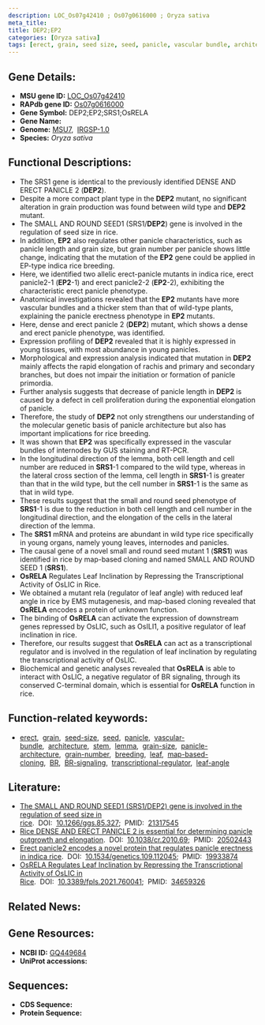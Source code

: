 ```yaml
---
description: LOC_Os07g42410 ; Os07g0616000 ; Oryza sativa
meta_title:
title: DEP2;EP2
categories: [Oryza sativa]
tags: [erect, grain, seed size, seed, panicle, vascular bundle, architecture, stem, lemma, grain size, panicle architecture, grain number, breeding, leaf, map-based cloning,  BR , BR signaling, transcriptional regulator, leaf angle]
---
```


## Gene Details:
- **MSU gene ID:** [LOC_Os07g42410](http://rice.uga.edu/cgi-bin/ORF_infopage.cgi?orf=LOC_Os07g42410)  
- **RAPdb gene ID:** [Os07g0616000](https://rapdb.dna.affrc.go.jp/locus/?name=Os07g0616000)  
- **Gene Symbol:** DEP2;EP2;SRS1;OsRELA
- **Gene Name:**
- **Genome:**  [MSU7](http://rice.uga.edu/),&nbsp;&nbsp;[IRGSP-1.0](https://rapdb.dna.affrc.go.jp/download/irgsp1.html)
- **Species:** *Oryza sativa*

## Functional Descriptions:
   - The SRS1 gene is identical to the previously identified DENSE AND ERECT PANICLE 2 (**DEP2**).
   - Despite a more compact plant type in the **DEP2** mutant, no significant alteration in grain production was found between wild type and **DEP2** mutant.
   - The SMALL AND ROUND SEED1 (SRS1/**DEP2**) gene is involved in the regulation of seed size in rice.
   - In addition, **EP2** also regulates other panicle characteristics, such as panicle length and grain size, but grain number per panicle shows little change, indicating that the mutation of the **EP2** gene could be applied in EP-type indica rice breeding.
   - Here, we identified two allelic erect-panicle mutants in indica rice, erect panicle2-1 (**EP2**-1) and erect panicle2-2 (**EP2**-2), exhibiting the characteristic erect panicle phenotype.
   - Anatomical investigations revealed that the **EP2** mutants have more vascular bundles and a thicker stem than that of wild-type plants, explaining the panicle erectness phenotype in **EP2** mutants.
   - Here, dense and erect panicle 2 (**DEP2**) mutant, which shows a dense and erect panicle phenotype, was identified.
   - Expression profiling of **DEP2** revealed that it is highly expressed in young tissues, with most abundance in young panicles.
   - Morphological and expression analysis indicated that mutation in **DEP2** mainly affects the rapid elongation of rachis and primary and secondary branches, but does not impair the initiation or formation of panicle primordia.
   - Further analysis suggests that decrease of panicle length in **DEP2** is caused by a defect in cell proliferation during the exponential elongation of panicle.
   - Therefore, the study of **DEP2** not only strengthens our understanding of the molecular genetic basis of panicle architecture but also has important implications for rice breeding.
   - It was shown that **EP2** was specifically expressed in the vascular bundles of internodes by GUS staining and RT-PCR.
   - In the longitudinal direction of the lemma, both cell length and cell number are reduced in **SRS1**-1 compared to the wild type, whereas in the lateral cross section of the lemma, cell length in **SRS1**-1 is greater than that in the wild type, but the cell number in **SRS1**-1 is the same as that in wild type.
   - These results suggest that the small and round seed phenotype of **SRS1**-1 is due to the reduction in both cell length and cell number in the longitudinal direction, and the elongation of the cells in the lateral direction of the lemma.
   - The **SRS1** mRNA and proteins are abundant in wild type rice specifically in young organs, namely young leaves, internodes and panicles.
   - The causal gene of a novel small and round seed mutant 1 (**SRS1**) was identified in rice by map-based cloning and named SMALL AND ROUND SEED 1 (**SRS1**).
   - **OsRELA** Regulates Leaf Inclination by Repressing the Transcriptional Activity of OsLIC in Rice.
   - We obtained a mutant rela (regulator of leaf angle) with reduced leaf angle in rice by EMS mutagenesis, and map-based cloning revealed that **OsRELA** encodes a protein of unknown function.
   - The binding of **OsRELA** can activate the expression of downstream genes repressed by OsLIC, such as OsILI1, a positive regulator of leaf inclination in rice.
   - Therefore, our results suggest that **OsRELA** can act as a transcriptional regulator and is involved in the regulation of leaf inclination by regulating the transcriptional activity of OsLIC.
   - Biochemical and genetic analyses revealed that **OsRELA** is able to interact with OsLIC, a negative regulator of BR signaling, through its conserved C-terminal domain, which is essential for **OsRELA** function in rice.

## Function-related keywords:
   - [erect](/tags/erect/),&nbsp;&nbsp;[grain](/tags/grain/),&nbsp;&nbsp;[seed-size](/tags/seed-size/),&nbsp;&nbsp;[seed](/tags/seed/),&nbsp;&nbsp;[panicle](/tags/panicle/),&nbsp;&nbsp;[vascular-bundle](/tags/vascular-bundle/),&nbsp;&nbsp;[architecture](/tags/architecture/),&nbsp;&nbsp;[stem](/tags/stem/),&nbsp;&nbsp;[lemma](/tags/lemma/),&nbsp;&nbsp;[grain-size](/tags/grain-size/),&nbsp;&nbsp;[panicle-architecture](/tags/panicle-architecture/),&nbsp;&nbsp;[grain-number](/tags/grain-number/),&nbsp;&nbsp;[breeding](/tags/breeding/),&nbsp;&nbsp;[leaf](/tags/leaf/),&nbsp;&nbsp;[map-based-cloning](/tags/map-based-cloning/),&nbsp;&nbsp;[BR](/tags/BR/),&nbsp;&nbsp;[BR-signaling](/tags/BR-signaling/),&nbsp;&nbsp;[transcriptional-regulator](/tags/transcriptional-regulator/),&nbsp;&nbsp;[leaf-angle](/tags/leaf-angle/)

## Literature:
   - [The SMALL AND ROUND SEED1 (SRS1/DEP2) gene is involved in the regulation of seed size in rice](https://www.doi.org/10.1266/ggs.85.327).&nbsp;&nbsp;DOI:&nbsp;&nbsp;[10.1266/ggs.85.327](https://www.doi.org/10.1266/ggs.85.327);&nbsp;&nbsp;PMID:&nbsp;&nbsp;[21317545](https://pubmed.ncbi.nlm.nih.gov/21317545/)
   - [Rice DENSE AND ERECT PANICLE 2 is essential for determining panicle outgrowth and elongation](https://www.doi.org/10.1038/cr.2010.69).&nbsp;&nbsp;DOI:&nbsp;&nbsp;[10.1038/cr.2010.69](https://www.doi.org/10.1038/cr.2010.69);&nbsp;&nbsp;PMID:&nbsp;&nbsp;[20502443](https://pubmed.ncbi.nlm.nih.gov/20502443/)
   - [Erect panicle2 encodes a novel protein that regulates panicle erectness in indica rice](https://www.doi.org/10.1534/genetics.109.112045).&nbsp;&nbsp;DOI:&nbsp;&nbsp;[10.1534/genetics.109.112045](https://www.doi.org/10.1534/genetics.109.112045);&nbsp;&nbsp;PMID:&nbsp;&nbsp;[19933874](https://pubmed.ncbi.nlm.nih.gov/19933874/)
   - [OsRELA Regulates Leaf Inclination by Repressing the Transcriptional Activity of OsLIC in Rice](https://www.doi.org/10.3389/fpls.2021.760041).&nbsp;&nbsp;DOI:&nbsp;&nbsp;[10.3389/fpls.2021.760041](https://www.doi.org/10.3389/fpls.2021.760041);&nbsp;&nbsp;PMID:&nbsp;&nbsp;[34659326](https://pubmed.ncbi.nlm.nih.gov/34659326/)

## Related News:

## Gene Resources:
- **NCBI ID:**  [GQ449684](http://www.ncbi.nlm.nih.gov/nuccore/GQ449684)
- **UniProt accessions:** [](https://www.uniprot.org/uniprotkb//entry)

## Sequences:
- **CDS Sequence:**
- **Protein Sequence:**
